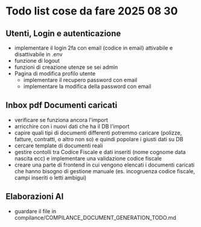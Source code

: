 # Todo list cose da fare 2025 08 30


## Utenti, Login e autenticazione
- implementare il login 2fa con email (codice in email) attivabile e disattivabile in .env
- funzione di logout
- funzioni di creazione utenze se sei admin
- Pagina di modifica profilo utente
    - implementare il recupero password con email
    - implementare la modifica della password con email


## Inbox pdf Documenti caricati

- verificare se funziona ancora l'import
- arricchire con i nuovi dati che ha il DB l'import
- capire quali tipi di documenti differenti potremmo caricare (polizze, fatture, contratti, o altro non so) e quindi popolare i giusti dati su DB
- cercare template di documenti reali
- gestire contolli tra Codice Fiscale e dati inseriti (nome cognome data nascita ecc) e implementare una validazione codice fiscale
- creare una parte di frontend in cui vengono elencati i documenti caricati che hanno bisogno di gestione manuale (es. incogruenza codice fiscale, campi inseriti o letti ambigui)


## Elaborazioni AI

- guardare il file in compilance/COMPILANCE_DOCUMENT_GENERATION_TODO.md